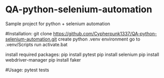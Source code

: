 # QA-python-selenium-automation
Sample project for python + selenium automation

#Installation:
git clone https://github.com/Cypherpunk1337/QA-python-selenium-automation.git
create python .venv environment
go to .venv/Scripts
run activate.bat

install required packages:
pip install pytest
pip install selenium
pip install webdriver-manager
pip install faker

#Usage:
pytest tests
